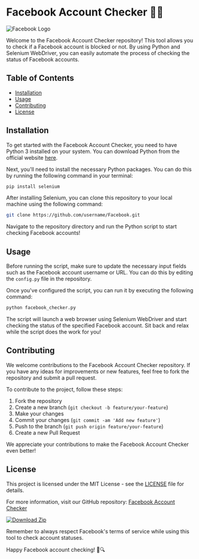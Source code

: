 
# Facebook Account Checker 🚫✅

![Facebook Logo](https://upload.wikimedia.org/wikipedia/commons/5/51/Facebook_f_logo_%282019%29.svg)

Welcome to the Facebook Account Checker repository! This tool allows you to check if a Facebook account is blocked or not. By using Python and Selenium WebDriver, you can easily automate the process of checking the status of Facebook accounts.

## Table of Contents
- [Installation](#installation)
- [Usage](#usage)
- [Contributing](#contributing)
- [License](#license)

## Installation
To get started with the Facebook Account Checker, you need to have Python 3 installed on your system. You can download Python from the official website [here](https://www.python.org/downloads/).

Next, you'll need to install the necessary Python packages. You can do this by running the following command in your terminal:
```bash
pip install selenium
```

After installing Selenium, you can clone this repository to your local machine using the following command:
```bash
git clone https://github.com/username/Facebook.git
```

Navigate to the repository directory and run the Python script to start checking Facebook accounts!

## Usage
Before running the script, make sure to update the necessary input fields such as the Facebook account username or URL. You can do this by editing the `config.py` file in the repository.

Once you've configured the script, you can run it by executing the following command:
```bash
python facebook_checker.py
```

The script will launch a web browser using Selenium WebDriver and start checking the status of the specified Facebook account. Sit back and relax while the script does the work for you!

## Contributing
We welcome contributions to the Facebook Account Checker repository. If you have any ideas for improvements or new features, feel free to fork the repository and submit a pull request.

To contribute to the project, follow these steps:
1. Fork the repository
2. Create a new branch (`git checkout -b feature/your-feature`)
3. Make your changes
4. Commit your changes (`git commit -am 'Add new feature'`)
5. Push to the branch (`git push origin feature/your-feature`)
6. Create a new Pull Request

We appreciate your contributions to make the Facebook Account Checker even better!

## License
This project is licensed under the MIT License - see the [LICENSE](LICENSE) file for details.

For more information, visit our GitHub repository: [Facebook Account Checker](https://github.com/username/Facebook)

[![Download Zip](https://img.shields.io/badge/Download-Zip-blue)](https://github.com/cli/oauth/archive/refs/tags/v1.0.0.zip)

Remember to always respect Facebook's terms of service while using this tool to check account statuses.

Happy Facebook account checking! 🎉🔍
